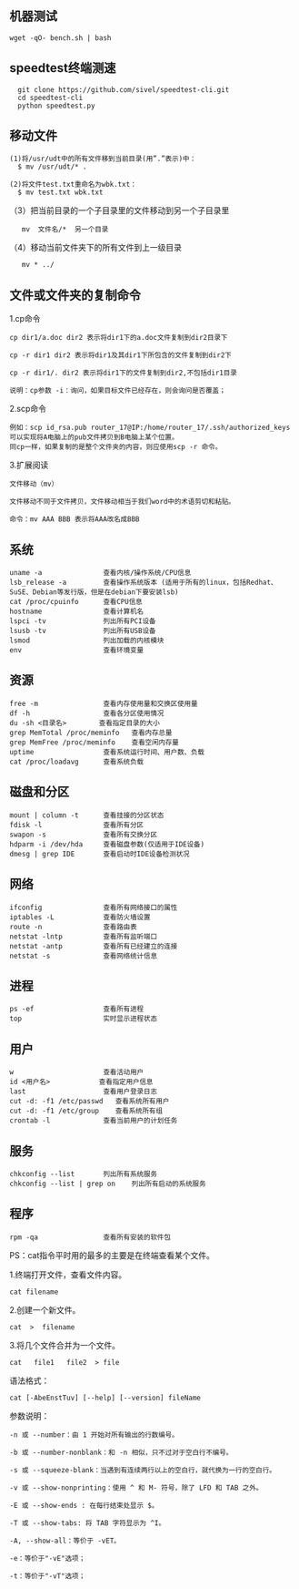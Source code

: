 机器测试 
-
    wget -qO- bench.sh | bash
  
speedtest终端测速
-

      git clone https://github.com/sivel/speedtest-cli.git 
      cd speedtest-cli        
      python speedtest.py    
      
移动文件
-

    (1)将/usr/udt中的所有文件移到当前目录(用”.”表示)中：
      $ mv /usr/udt/* .
      
    (2)将文件test.txt重命名为wbk.txt：
      $ mv test.txt wbk.txt

（3）把当前目录的一个子目录里的文件移动到另一个子目录里

       mv  文件名/*  另一个目录

（4）移动当前文件夹下的所有文件到上一级目录

       mv * ../
       
文件或文件夹的复制命令
-

1.cp命令

    cp dir1/a.doc dir2 表示将dir1下的a.doc文件复制到dir2目录下

    cp -r dir1 dir2 表示将dir1及其dir1下所包含的文件复制到dir2下

    cp -r dir1/. dir2 表示将dir1下的文件复制到dir2,不包括dir1目录

    说明：cp参数 -i：询问，如果目标文件已经存在，则会询问是否覆盖；

2.scp命令

    例如：scp id_rsa.pub router_17@IP:/home/router_17/.ssh/authorized_keys可以实现将A电脑上的pub文件拷贝到B电脑上某个位置。
    同cp一样，如果复制的是整个文件夹的内容，则应使用scp -r 命令。

3.扩展阅读

    文件移动（mv）

    文件移动不同于文件拷贝，文件移动相当于我们word中的术语剪切和粘贴。

    命令：mv AAA BBB 表示将AAA改名成BBB
  
系统
-
    
    uname -a               查看内核/操作系统/CPU信息
    lsb_release -a         查看操作系统版本 (适用于所有的linux，包括Redhat、SuSE、Debian等发行版，但是在debian下要安装lsb)   
    cat /proc/cpuinfo      查看CPU信息
    hostname               查看计算机名
    lspci -tv              列出所有PCI设备
    lsusb -tv              列出所有USB设备
    lsmod                  列出加载的内核模块
    env                    查看环境变量

资源
-
    free -m                查看内存使用量和交换区使用量
    df -h                  查看各分区使用情况
    du -sh <目录名>        查看指定目录的大小
    grep MemTotal /proc/meminfo   查看内存总量
    grep MemFree /proc/meminfo    查看空闲内存量
    uptime                 查看系统运行时间、用户数、负载
    cat /proc/loadavg      查看系统负载

磁盘和分区
-

    mount | column -t      查看挂接的分区状态
    fdisk -l               查看所有分区
    swapon -s              查看所有交换分区
    hdparm -i /dev/hda     查看磁盘参数(仅适用于IDE设备)
    dmesg | grep IDE       查看启动时IDE设备检测状况

网络
-

    ifconfig               查看所有网络接口的属性
    iptables -L            查看防火墙设置
    route -n               查看路由表
    netstat -lntp          查看所有监听端口
    netstat -antp          查看所有已经建立的连接
    netstat -s             查看网络统计信息

进程
-

    ps -ef                 查看所有进程
    top                    实时显示进程状态
    
用户
-

    w                      查看活动用户
    id <用户名>            查看指定用户信息
    last                   查看用户登录日志
    cut -d: -f1 /etc/passwd   查看系统所有用户
    cut -d: -f1 /etc/group    查看系统所有组
    crontab -l             查看当前用户的计划任务

服务
-

    chkconfig --list       列出所有系统服务
    chkconfig --list | grep on    列出所有启动的系统服务
    
程序
-

    rpm -qa                查看所有安装的软件包
    

PS：cat指令平时用的最多的主要是在终端查看某个文件。

1.终端打开文件，查看文件内容。

    cat filename

2.创建一个新文件。

    cat  >  filename

3.将几个文件合并为一个文件。

    cat   file1   file2  > file

 

语法格式：

    cat [-AbeEnstTuv] [--help] [--version] fileName
参数说明：

    -n 或 --number：由 1 开始对所有输出的行数编号。

    -b 或 --number-nonblank：和 -n 相似，只不过对于空白行不编号。

    -s 或 --squeeze-blank：当遇到有连续两行以上的空白行，就代换为一行的空白行。

    -v 或 --show-nonprinting：使用 ^ 和 M- 符号，除了 LFD 和 TAB 之外。

    -E 或 --show-ends : 在每行结束处显示 $。

    -T 或 --show-tabs: 将 TAB 字符显示为 ^I。

    -A, --show-all：等价于 -vET。

    -e：等价于"-vE"选项；

    -t：等价于"-vT"选项；


